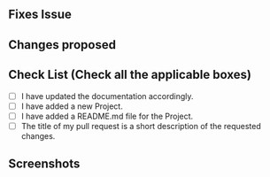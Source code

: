 <!-- If your PR fixes an open issue, use `Closes #999` to link your PR with the issue. #999 stands for the issue number you are fixing -->

## Fixes Issue

<!-- Remove this section if not applicable -->

<!-- Example: Closes #31 -->

## Changes proposed

<!-- List all the proposed changes in your PR -->

<!-- Mark all the applicable boxes. To mark the box as done follow the following conventions -->
<!--
[x] - Correct; marked as done
[X] - Correct; marked as done

[ ] - Not correct; marked as **not** done
-->

## Check List (Check all the applicable boxes) <!-- Follow the above conventions to check the box -->

- [ ] I have updated the documentation accordingly.
- [ ] I have added a new Project.
- [ ] I have added a README.md file for the Project.
- [ ] The title of my pull request is a short description of the requested changes.

## Screenshots

<!-- Add all the screenshots which support your changes -->
